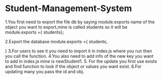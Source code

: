 # Student-Management-System

1.You first need to export the file db by saying module.exports
    name of the  object you want to export,mine is called students so it will be module.exports ={ students};
    

2.Export the database module.exports ={
    students,
    
}
3.For users to see it you need to import it in index.js where you run then you call the function.
4.You also need to add info of the new key you want to add in index.js mine is newStudent1.
5. For the update you first use exists and find function to look if the object or values you want exist.
6.For updating many you  pass the id and obj.